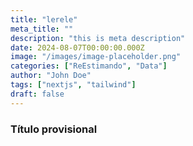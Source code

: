 ```yaml
---
title: "lerele"
meta_title: ""
description: "this is meta description"
date: 2024-08-07T00:00:00.000Z
image: "/images/image-placeholder.png"
categories: ["ReEstimando", "Data"]
author: "John Doe"
tags: ["nextjs", "tailwind"]
draft: false
---
```


<script src="https://d3js.org/d3.v4.js"></script>

<h3>Título provisional</h3>

<div id="my_dataviz"></div>

<script>

// set the dimensions and margins of the graph
var margin = {top: 30, right: 10, bottom: 10, left: 0},
  width = 500 - margin.left - margin.right,
  height = 400 - margin.top - margin.bottom;

// append the svg object to the body of the page
var svg = d3.select("#my_dataviz")
.append("svg")
  .attr("width", width + margin.left + margin.right)
  .attr("height", height + margin.top + margin.bottom)
.append("g")
  .attr("transform",
        "translate(" + margin.left + "," + margin.top + ")");

// Parse the Data
d3.csv("https://raw.githubusercontent.com/holtzy/D3-graph-gallery/master/DATA/iris.csv", function(data) {

  // Extract the list of dimensions we want to keep in the plot. Here I keep all except the column called Species
  dimensions = d3.keys(data[0]).filter(function(d) { return d != "Species" })

  // For each dimension, I build a linear scale. I store all in a y object
  var y = {}
  for (i in dimensions) {
    name = dimensions[i]
    y[name] = d3.scaleLinear()
      .domain( d3.extent(data, function(d) { return +d[name]; }) )
      .range([height, 0])
  }

  // Build the X scale -> it find the best position for each Y axis
  x = d3.scalePoint()
    .range([0, width])
    .padding(1)
    .domain(dimensions);

  // The path function take a row of the csv as input, and return x and y coordinates of the line to draw for this raw.
  function path(d) {
      return d3.line()(dimensions.map(function(p) { return [x(p), y[p](d[p])]; }));
  }

  // Draw the lines
  svg
    .selectAll("myPath")
    .data(data)
    .enter().append("path")
    .attr("d",  path)
    .style("fill", "none")
    .style("stroke", "#69b3a2")
    .style("opacity", 0.5)

  // Draw the axis:
  svg.selectAll("myAxis")
    // For each dimension of the dataset I add a 'g' element:
    .data(dimensions).enter()
    .append("g")
    // I translate this element to its right position on the x axis
    .attr("transform", function(d) { return "translate(" + x(d) + ")"; })
    // And I build the axis with the call function
    .each(function(d) { d3.select(this).call(d3.axisLeft().scale(y[d])); })
    // Add axis title
    .append("text")
      .style("text-anchor", "middle")
      .attr("y", -9)
      .text(function(d) { return d; })
      .style("fill", "black")

})


</script>
